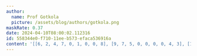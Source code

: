 ```yaml
---
author:
  name: Prof Gotkola
  picture: /assets/blog/authors/gotkola.png
maskRate: 0.37
date: 2024-04-10T08:00:02.112316
id: 558344e0-f710-11ee-b573-efaca536916a
content: '[[6, 2, 4, 7, 0, 1, 0, 0, 8], [9, 7, 5, 0, 0, 0, 0, 4, 3], [1, 0, 0, 9, 4, 5, 2, 6, 7], [5, 0, 7, 3, 0, 4, 8, 2, 1], [8, 4, 3, 0, 1, 7, 0, 0, 5], [2, 1, 9, 6, 5, 8, 3, 0, 4], [0, 0, 0, 0, 0, 2, 0, 1, 9], [7, 8, 0, 5, 6, 9, 0, 0, 2], [0, 0, 0, 1, 0, 0, 5, 8, 6]]'
---
```

